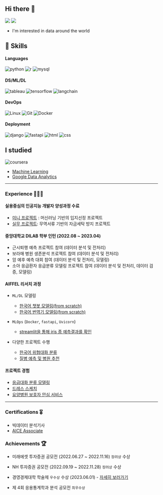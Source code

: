 ## Hi there 👋
<p>
  <a href="https://yeonco.tistory.com" target="_blank"><img src="https://img.shields.io/badge/Tech_Blog-DD0B78?style=flat-square&logo=GitHub%20Sponsors&logoColor=white"/></a>
  <a href="mailto:ksy974498@gmail.com" target="_blank"><img src="https://img.shields.io/badge/ksy974498@gmail.com-EA4335?style=flat-square&logo=Gmail&logoColor=white"/></a>
</p>

- I'm interested in data around the world

## 💪 Skills

#### Languages
![python](https://img.shields.io/badge/Python-3776AB?style=for-the-badge&logo=python&logoColor=white)
![r](https://img.shields.io/badge/R-276DC3?style=for-the-badge&logo=r&logoColor=white)
![mysql](https://img.shields.io/badge/MySQL-00000F?style=for-the-badge&logo=mysql&logoColor=white)

#### DS/ML/DL
![tableau](https://img.shields.io/badge/Tableau-E97627?style=for-the-badge&logo=Tableau&logoColor=white)
![tensorflow](https://img.shields.io/badge/TensorFlow-FF6F00?style=for-the-badge&logo=tensorflow&logoColor=white)
![langchain](https://img.shields.io/badge/langchain-1C3C3C?style=for-the-badge&logo=langchain)

#### DevOps
![Linux](https://img.shields.io/badge/Linux-FCC624?style=for-the-badge&logo=linux&logoColor=black)
![Git](https://img.shields.io/badge/git-F05032?style=for-the-badge&logo=git&logoColor=white)
![Docker](https://img.shields.io/badge/docker-2496ED?style=for-the-badge&logo=docker&logoColor=white)

#### Deployment
![django](https://img.shields.io/badge/Django-092E20?style=for-the-badge&logo=django&logoColor=white)
![fastapi](https://img.shields.io/badge/FastAPI-005571?style=for-the-badge&logo=fastapi)
![html](https://img.shields.io/badge/HTML5-E34F26?style=for-the-badge&logo=html5&logoColor=white)
![css](https://img.shields.io/badge/Bootstrap-563D7C?style=for-the-badge&logo=bootstrap&logoColor=white)


## I studied

![coursera](https://img.shields.io/badge/Coursera-0056D2?style=for-the-badge&logo=Coursera&logoColor=white)
  - [Machine Learning](https://www.coursera.org/account/accomplishments/specialization/QRHSEKPLHHDB?utm_source=link&utm_medium=certificate&utm_content=cert_image&utm_campaign=sharing_cta&utm_product=s12n)
  - [Google Data Analytics](https://coursera.org/share/fedd20f3b8ca74b9b0b4230703fa3e5d)


------
### Experience 👨🏻‍💻

#### 실용중심의 인공지능 개발자 양성과정 수료
  - [미니 프로젝트](https://github.com/seongyeon1/miniproject) : 머신러닝 기반의 입지선정 프로젝트
  - [실무 프로젝트](https://github.com/seongyeon1/djangoProject): 무역서류 기반의 자금세탁 방지 프로젝트

#### 중앙대학교 DILAB 학부 인턴 (2022.08 ~ 2023.04)
  - 근시퇴행 예측 프로젝트 참여 (데이터 분석 및 전처리)
  - 보라매 병원 생존분석 프로젝트 참여 (데이터 분석 및 전처리)
  - 암 예후 예측 대회 참여 (데이터 분석 및 전처리, 모델링)
  - 소아 응급환자 응급분류 모델링 프로젝트 참여 (데이터 분석 및 전처리, 데이터 검증, 모델링)
 
#### AIFFEL 리서치 과정
  - `ML/DL` 모델링
    - [한국어 챗봇 모델링(from scratch)](https://github.com/seongyeon1/Ko-Chatbots-From-Scratch)
    - [한국어 번역기 모델링(from scratch)](https://github.com/seongyeon1/Ko-En-Translator-From-Scratch)

  - `MLOps` (`Docker`, `fastapi`, `Uvicorn`)
    - [streamlit을 통해 iris 종 예측결과를 확인](https://github.com/seongyeon1/Predict-Species-Iris)
   
  - 다양한 프로젝트 수행
    - [한국어 위협대화 분류](https://github.com/seongyeon1/Ko-Threat-Detection)
    - [질병 예측 및 병원 추천](https://github.com/seongyeon1/AI-Medical-Assistant)

#### 프로젝트 경험 
  - [응급대화 분류 모델링](https://github.com/seongyeon1/Fraiday)
  - [드레스 스케치](https://github.com/genai-wedding-dress/dress-maker)
  - [요양병원 보호자 안심 서비스](https://github.com/primer-genAI/NursingHome)
--------

### Certifications 🎖️
- 빅데이터 분석기사
- [AICE Associate](https://www.openbadge-global.com/ns/portal/openbadge/public/assertions/detail/L2N4T0lGZ2lDeFU1aVE1M3JRUnRnQT09)

### Achievements 🏆
- 미래에셋 투자증권 공모전 (2022.06.27 ~ 2022.11.16) `장려상` 수상
- NH 투자증권 공모전 (2022.09.19 ~ 2022.11.28) `장려상` 수상

- 경영경제대학 학술제 `우수상` 수상 (2023.06.01) - [자세히 보러가기](https://github.com/seongyeon1/AI_Detective)
- 제 4회 응용통계학과 분석 공모전 `최우수상`
